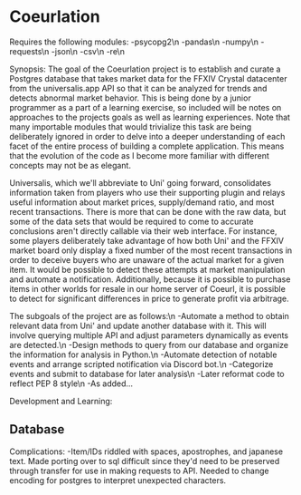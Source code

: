 # Coeurlation 

Requires the following modules:
-psycopg2\n
-pandas\n
-numpy\n
-requests\n
-json\n
-csv\n
-re\n

Synopsis:
The goal of the Coeurlation project is to establish and curate a Postgres database that takes market data for the FFXIV Crystal datacenter from the universalis.app API so that it can be analyzed for trends and detects abnormal market behavior. This is being done by a junior programmer as a part of a learning exercise, so included will be notes on approaches to the projects goals as well as learning experiences. Note that many importable modules that would trivialize this task are being deliberately ignored in order to delve into a deeper understanding of each facet of the entire process of building a complete application. This means that the evolution of the code as I become more familiar with different concepts may not be as elegant.

Universalis, which we'll abbreviate to Uni' going forward, consolidates information taken from players who use their supporting plugin and relays useful information about market prices, supply/demand ratio, and most recent transactions. There is more that can be done with the raw data, but some of the data sets that would be required to come to accurate conclusions aren't directly callable via their web interface. For instance, some players deliberately take advantage of how both Uni' and the FFXIV market board only display a fixed number of the most recent transactions in order to deceive buyers who are unaware of the actual market for a given item. It would be possible to detect these attempts at market manipulation and automate a notification. Additionally, because it is possible to purchase items in other worlds for resale in our home server of Coeurl, it is possible to detect for significant differences in price to generate profit via arbitrage.

The subgoals of the project are as follows:\n
-Automate a method to obtain relevant data from Uni' and update another database with it. This will involve querying multiple API and adjust parameters dynamically as events are detected.\n
-Design methods to query from our database and organize the information for analysis in Python.\n
-Automate detection of notable events and arrange scripted notification via Discord bot.\n
-Categorize events and submit to database for later analysis\n
-Later reformat code to reflect PEP 8 style\n
-As added...

Development and Learning:
## Database


Complications:
-Item/IDs riddled with spaces, apostrophes, and japanese text. Made porting over to sql difficult since they'd need to be preserved through transfer for use in making requests to API. Needed to change encoding for postgres to interpret unexpected characters.